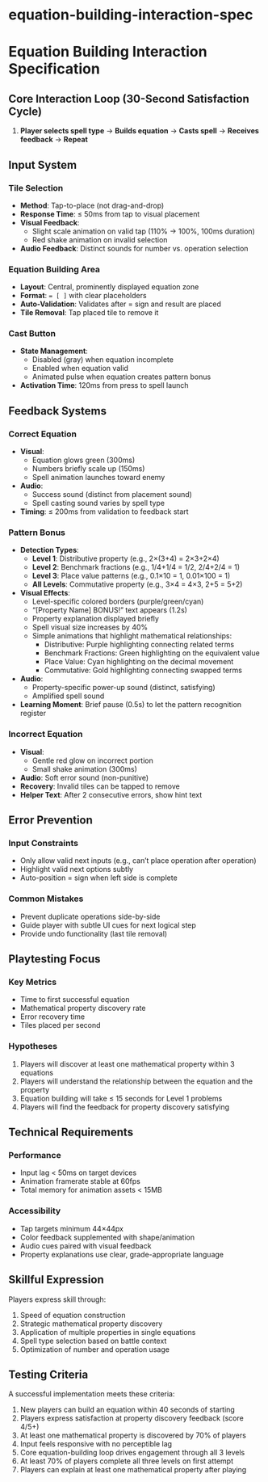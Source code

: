 # equation-building-interaction-spec

# Equation Building Interaction Specification

## Core Interaction Loop (30-Second Satisfaction Cycle)

1. **Player selects spell type** → **Builds equation** → **Casts spell** → **Receives feedback** → **Repeat**

## Input System

### Tile Selection

- **Method**: Tap-to-place (not drag-and-drop)
- **Response Time**: ≤ 50ms from tap to visual placement
- **Visual Feedback**:
  - Slight scale animation on valid tap (110% → 100%, 100ms duration)
  - Red shake animation on invalid selection
- **Audio Feedback**: Distinct sounds for number vs. operation selection

### Equation Building Area

- **Layout**: Central, prominently displayed equation zone
- **Format**: `= [ ]` with clear placeholders
- **Auto-Validation**: Validates after = sign and result are placed
- **Tile Removal**: Tap placed tile to remove it

### Cast Button

- **State Management**:
  - Disabled (gray) when equation incomplete
  - Enabled when equation valid
  - Animated pulse when equation creates pattern bonus
- **Activation Time**: 120ms from press to spell launch

## Feedback Systems

### Correct Equation

- **Visual**:
  - Equation glows green (300ms)
  - Numbers briefly scale up (150ms)
  - Spell animation launches toward enemy
- **Audio**:
  - Success sound (distinct from placement sound)
  - Spell casting sound varies by spell type
- **Timing**: ≤ 200ms from validation to feedback start

### Pattern Bonus

- **Detection Types**:
  - **Level 1**: Distributive property (e.g., 2×(3+4) = 2×3+2×4)
  - **Level 2**: Benchmark fractions (e.g., 1/4+1/4 = 1/2, 2/4+2/4 = 1)
  - **Level 3**: Place value patterns (e.g., 0.1×10 = 1, 0.01×100 = 1)
  - **All Levels**: Commutative property (e.g., 3×4 = 4×3, 2+5 = 5+2)
- **Visual Effects**:
  - Level-specific colored borders (purple/green/cyan)
  - “[Property Name] BONUS!” text appears (1.2s)
  - Property explanation displayed briefly
  - Spell visual size increases by 40%
  - Simple animations that highlight mathematical relationships:
    - Distributive: Purple highlighting connecting related terms
    - Benchmark Fractions: Green highlighting on the equivalent value
    - Place Value: Cyan highlighting on the decimal movement
    - Commutative: Gold highlighting connecting swapped terms
- **Audio**:
  - Property-specific power-up sound (distinct, satisfying)
  - Amplified spell sound
- **Learning Moment**: Brief pause (0.5s) to let the pattern recognition register

### Incorrect Equation

- **Visual**:
  - Gentle red glow on incorrect portion
  - Small shake animation (300ms)
- **Audio**: Soft error sound (non-punitive)
- **Recovery**: Invalid tiles can be tapped to remove
- **Helper Text**: After 2 consecutive errors, show hint text

## Error Prevention

### Input Constraints

- Only allow valid next inputs (e.g., can’t place operation after operation)
- Highlight valid next options subtly
- Auto-position = sign when left side is complete

### Common Mistakes

- Prevent duplicate operations side-by-side
- Guide player with subtle UI cues for next logical step
- Provide undo functionality (last tile removal)

## Playtesting Focus

### Key Metrics

- Time to first successful equation
- Mathematical property discovery rate
- Error recovery time
- Tiles placed per second

### Hypotheses

1. Players will discover at least one mathematical property within 3 equations
2. Players will understand the relationship between the equation and the property
3. Equation building will take ≤ 15 seconds for Level 1 problems
4. Players will find the feedback for property discovery satisfying

## Technical Requirements

### Performance

- Input lag < 50ms on target devices
- Animation framerate stable at 60fps
- Total memory for animation assets < 15MB

### Accessibility

- Tap targets minimum 44×44px
- Color feedback supplemented with shape/animation
- Audio cues paired with visual feedback
- Property explanations use clear, grade-appropriate language

## Skillful Expression

Players express skill through:

1. Speed of equation construction
2. Strategic mathematical property discovery
3. Application of multiple properties in single equations
4. Spell type selection based on battle context
5. Optimization of number and operation usage

## Testing Criteria

A successful implementation meets these criteria:

1. New players can build an equation within 40 seconds of starting
2. Players express satisfaction at property discovery feedback (score 4/5+)
3. At least one mathematical property is discovered by 70% of players
4. Input feels responsive with no perceptible lag
5. Core equation-building loop drives engagement through all 3 levels
6. At least 70% of players complete all three levels on first attempt
7. Players can explain at least one mathematical property after playing
